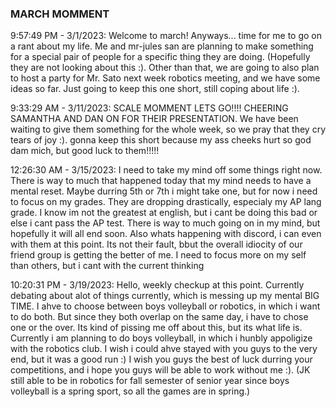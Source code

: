 ### MARCH MOMMENT

9:57:49 PM - 3/1/2023: Welcome to march! Anyways... time for me to go on a rant about my life. Me and mr-jules san are planning to make something for a special pair of people for a specific thing they are doing. (Hopefully they are not looking about this :\). Other than that, we are going to also plan to host a party for Mr. Sato next week robotics meeting, and we have some ideas so far. Just going to keep this one short, still coping about life :).

9:33:29 AM - 3/11/2023: SCALE MOMMENT LETS GO!!!! CHEERING SAMANTHA AND DAN ON FOR THEIR PRESENTATION. We have been waiting to give them something for the whole week, so we pray that they cry tears of joy :). gonna keep this short because my ass cheeks hurt so god dam mich, but good luck to them!!!!!

12:26:30 AM - 3/15/2023: I need to take my mind off some things right now. There is way to much that happened today that my mind needs to have a mental reset. Maybe durring 5th or 7th i might take one, but for now i need to focus on my grades. They are dropping drastically, especialy my AP lang grade. I know im not the greatest at english, but i cant be doing this bad or else i cant pass the AP test. There is way to much going on in my mind, but hopefully it will all end soon. Also whats happening with discord, i can even with them at this point. Its not their fault, bbut the overall idiocity of our friend group is getting the better of me. I need to focus more on my self than others, but i cant with the current thinking

10:20:31 PM - 3/19/2023: Hello, weekly checkup at this point. Currently debating about alot of things currently, which is messing up my mental BIG TIME. I ahve to choose between boys volleyball or robotics, in which i want to do both. But since they both overlap on the same day, i have to chose one or the over. Its kind of pissing me off about this, but its what life is. Currently i am planning to do boys volleyball, in which i hunbly appoligize with the robotics club. I wish i could ahve stayed with you guys to the very end, but it was a good run :) I wish you guys the best of luck durring your competitions, and i hope you guys will be able to work without me :). (JK still able to be in robotics for fall semester of senior year since boys volleyball is a spring sport, so all the games are in spring.)
